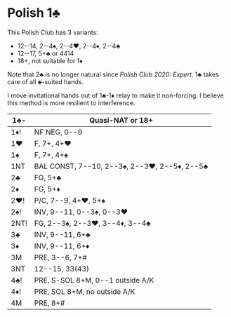 # Polish 1♣

This Polish Club has 3 variants:

- 12--14, 2--4♠, 2--4♥, 2--4♦, 2--4♣
- 12--17, 5+♣ or 4414
- 18+, not suitable for 1♦

Note that 2♣ is no longer natural since *Polish Club 2020: Expert*.  1♣ takes
care of all ♣-suited hands.

I move invitational hands out of 1♣-1♦ relay to make it non-forcing.  I believe
this method is more resilient to interference.

| 1♣-  | Quasi-NAT or 18+ |
|------|------------------|
| 1♦!  | NF NEG, 0--9 |
| 1♥   | F, 7+, 4+♥ |
| 1♠   | F, 7+, 4+♠ |
| 1NT  | BAL CONST, 7--10, 2--3♠, 2--3♥, 2--5♦, 2--5♣ |
| 2♣   | FG, 5+♣ |
| 2♦   | FG, 5+♦ |
| 2♥!  | P/C, 7--9, 4+♥, 5+♠ |
| 2♠!  | INV, 9--11, 0--3♠, 0--3♥ |
| 2NT! | FG, 2--3♠, 2--3♥, 3--4♦, 3--4♣ |
| 3♣   | INV, 9--11, 6+♣ |
| 3♦   | INV, 9--11, 6+♦ |
| 3M   | PRE, 3--6, 7+# |
| 3NT  | 12--15, 33(43) |
| 4♣!  | PRE, S-SOL 8+M, 0--1 outside A/K |
| 4♦!  | PRE, SOL 8+M, no outside A/K |
| 4M   | PRE, 8+# |
